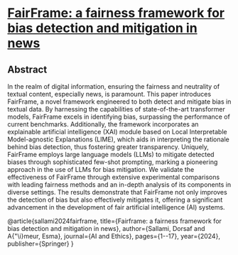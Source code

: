 # [FairFrame: a fairness framework for bias detection and mitigation in news](https://link.springer.com/article/10.1007/s43681-024-00568-6)

## Abstract
In the realm of digital information, ensuring the fairness and neutrality of textual content, especially news, is paramount. This paper introduces FairFrame, a novel framework engineered to both detect and mitigate bias in textual data. By harnessing the capabilities of state-of-the-art transformer models, FairFrame excels in identifying bias, surpassing the performance of current benchmarks. Additionally, the framework incorporates an explainable artificial intelligence (XAI) module based on Local Interpretable Model-agnostic Explanations (LIME), which aids in interpreting the rationale behind bias detection, thus fostering greater transparency. Uniquely, FairFrame employs large language models (LLMs) to mitigate detected biases through sophisticated few-shot prompting, marking a pioneering approach in the use of LLMs for bias mitigation. We validate the effectiveness of FairFrame through extensive experimental comparisons with leading fairness methods and an in-depth analysis of its components in diverse settings. The results demonstrate that FairFrame not only improves the detection of bias but also effectively mitigates it, offering a significant advancement in the development of fair artificial intelligence (AI) systems.


@article{sallami2024fairframe,
  title={Fairframe: a fairness framework for bias detection and mitigation in news},
  author={Sallami, Dorsaf and A{\"\i}meur, Esma},
  journal={AI and Ethics},
  pages={1--17},
  year={2024},
  publisher={Springer}
}

